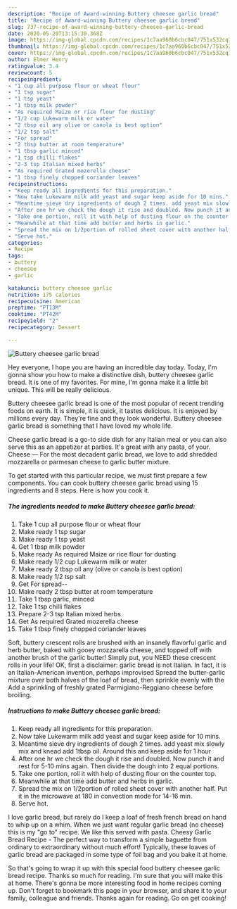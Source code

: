 ```yaml
---
description: "Recipe of Award-winning Buttery cheesee garlic bread"
title: "Recipe of Award-winning Buttery cheesee garlic bread"
slug: 737-recipe-of-award-winning-buttery-cheesee-garlic-bread
date: 2020-05-20T13:15:30.368Z
image: https://img-global.cpcdn.com/recipes/1c7aa960b6cbc047/751x532cq70/buttery-cheesee-garlic-bread-recipe-main-photo.jpg
thumbnail: https://img-global.cpcdn.com/recipes/1c7aa960b6cbc047/751x532cq70/buttery-cheesee-garlic-bread-recipe-main-photo.jpg
cover: https://img-global.cpcdn.com/recipes/1c7aa960b6cbc047/751x532cq70/buttery-cheesee-garlic-bread-recipe-main-photo.jpg
author: Elmer Henry
ratingvalue: 3.4
reviewcount: 5
recipeingredient:
- "1 cup all purpose flour or wheat flour"
- "1 tsp sugar"
- "1 tsp yeast"
- "1 tbsp milk powder"
- "As required Maize or rice flour for dusting"
- "1/2 cup Lukewarm milk or water"
- "2 tbsp oil any olive or canola is best option"
- "1/2 tsp salt"
- "For spread"
- "2 tbsp butter at room temperature"
- "1 tbsp garlic minced"
- "1 tsp chilli flakes"
- "2-3 tsp Italian mixed herbs"
- "As required Grated mozerella cheese"
- "1 tbsp finely chopped coriander leaves"
recipeinstructions:
- "Keep ready all ingredients for this preparation."
- "Now take Lukewarm milk add yeast and sugar keep aside for 10 mins."
- "Meantime sieve dry ingredients of dough 2 times. add yeast mix slowly mix and knead add 1tbsp oil. Around this and keep aside for 1 hour"
- "After one hr we check the dough it rise and doubled. Now punch it and rest for 5-10 mins again. Then divide the dough into 2 equal portions."
- "Take one portion, roll it with help of dusting flour on the counter top."
- "Meanwhile at that time add butter and herbs in garlic."
- "Spread the mix on 1/2portion of rolled sheet cover with another half. Put it in the microwave at 180 in convection mode for 14-16 min."
- "Serve hot."
categories:
- Recipe
tags:
- buttery
- cheesee
- garlic

katakunci: buttery cheesee garlic 
nutrition: 175 calories
recipecuisine: American
preptime: "PT13M"
cooktime: "PT42M"
recipeyield: "2"
recipecategory: Dessert

---
```



![Buttery cheesee garlic bread](https://img-global.cpcdn.com/recipes/1c7aa960b6cbc047/751x532cq70/buttery-cheesee-garlic-bread-recipe-main-photo.jpg)

Hey everyone, I hope you are having an incredible day today. Today, I'm gonna show you how to make a distinctive dish, buttery cheesee garlic bread. It is one of my favorites. For mine, I'm gonna make it a little bit unique. This will be really delicious.

Buttery cheesee garlic bread is one of the most popular of recent trending foods on earth. It is simple, it is quick, it tastes delicious. It is enjoyed by millions every day. They're fine and they look wonderful. Buttery cheesee garlic bread is something that I have loved my whole life.

Cheese garlic bread is a go-to side dish for any Italian meal or you can also serve this as an appetizer at parties. It&#39;s great with any pasta, of your. Cheese — For the most decadent garlic bread, we love to add shredded mozzarella or parmesan cheese to garlic butter mixture.


To get started with this particular recipe, we must first prepare a few components. You can cook buttery cheesee garlic bread using 15 ingredients and 8 steps. Here is how you cook it.

<!--inarticleads1-->

##### The ingredients needed to make Buttery cheesee garlic bread:

1. Take 1 cup all purpose flour or wheat flour
1. Make ready 1 tsp sugar
1. Make ready 1 tsp yeast
1. Get 1 tbsp milk powder
1. Make ready As required Maize or rice flour for dusting
1. Make ready 1/2 cup Lukewarm milk or water
1. Make ready 2 tbsp oil any (olive or canola is best option)
1. Make ready 1/2 tsp salt
1. Get For spread--
1. Make ready 2 tbsp butter at room temperature
1. Take 1 tbsp garlic, minced
1. Take 1 tsp chilli flakes
1. Prepare 2-3 tsp Italian mixed herbs
1. Get As required Grated mozerella cheese
1. Take 1 tbsp finely chopped coriander leaves


Soft, buttery crescent rolls are brushed with an insanely flavorful garlic and herb butter, baked with gooey mozzarella cheese, and topped off with another brush of the garlic butter! Simply put, you NEED these crescent rolls in your life! OK, first a disclaimer: garlic bread is not Italian. In fact, it is an Italian-American invention, perhaps improvised Spread the butter-garlic mixture over both halves of the loaf of bread, then sprinkle evenly with the Add a sprinkling of freshly grated Parmigiano-Reggiano cheese before broiling. 

<!--inarticleads2-->

##### Instructions to make Buttery cheesee garlic bread:

1. Keep ready all ingredients for this preparation.
1. Now take Lukewarm milk add yeast and sugar keep aside for 10 mins.
1. Meantime sieve dry ingredients of dough 2 times. add yeast mix slowly mix and knead add 1tbsp oil. Around this and keep aside for 1 hour
1. After one hr we check the dough it rise and doubled. Now punch it and rest for 5-10 mins again. Then divide the dough into 2 equal portions.
1. Take one portion, roll it with help of dusting flour on the counter top.
1. Meanwhile at that time add butter and herbs in garlic.
1. Spread the mix on 1/2portion of rolled sheet cover with another half. Put it in the microwave at 180 in convection mode for 14-16 min.
1. Serve hot.


I love garlic bread, but rarely do I keep a loaf of fresh french bread on hand to whip up on a whim. When we just want regular garlic bread (no cheese) this is my &#34;go to&#34; recipe. We like this served with pasta. Cheesy Garlic Bread Recipe - The perfect way to transform a simple baguette from ordinary to extraordinary without much effort! Typically, these loaves of garlic bread are packaged in some type of foil bag and you bake it at home. 

So that's going to wrap it up with this special food buttery cheesee garlic bread recipe. Thanks so much for reading. I'm sure that you will make this at home. There's gonna be more interesting food in home recipes coming up. Don't forget to bookmark this page in your browser, and share it to your family, colleague and friends. Thanks again for reading. Go on get cooking!
